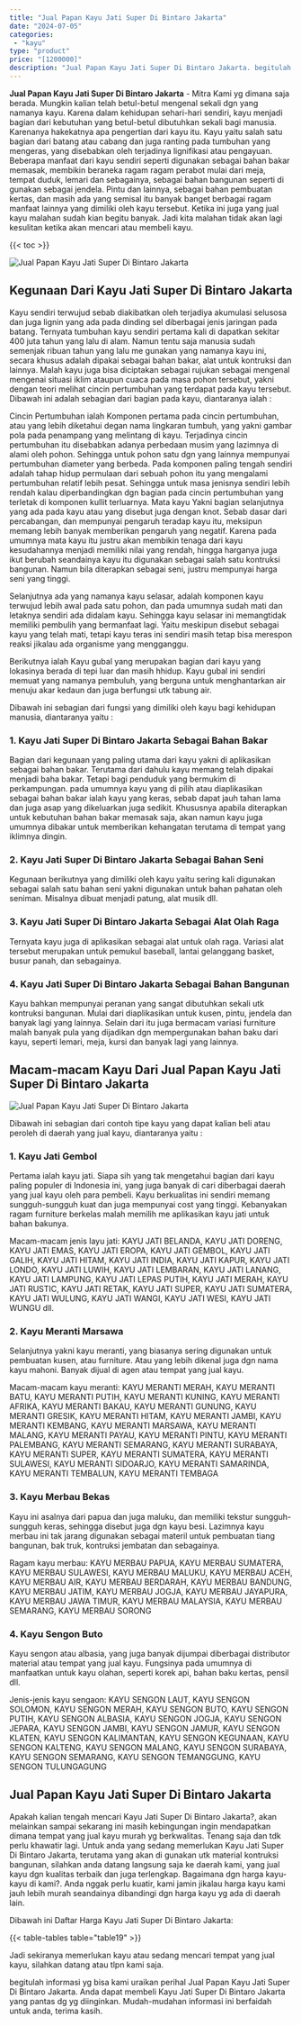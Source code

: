 ```yaml
---
title: "Jual Papan Kayu Jati Super Di Bintaro Jakarta"
date: "2024-07-05"
categories:
 - "kayu"
type: "product"
price: "[1200000]"
description: "Jual Papan Kayu Jati Super Di Bintaro Jakarta. begitulah informasi yg bisa kami uraikan perihal Jual Papan Kayu Jati Super Di Bintaro Jakarta. Anda dapat mem..."
---
```


**Jual Papan Kayu Jati Super Di Bintaro Jakarta** - Mitra Kami yg dimana saja berada. Mungkin kalian telah betul-betul mengenal sekali dgn yang namanya kayu. Karena dalam kehidupan sehari-hari sendiri, kayu menjadi bagian dari kebutuhan yang betul-betul dibutuhkan sekali bagi manusia. Karenanya hakekatnya apa pengertian dari kayu itu. Kayu yaitu salah satu bagian dari batang atau cabang dan juga ranting pada tumbuhan yang mengeras, yang disebabkan oleh terjadinya lignifikasi atau pengayuan. Beberapa manfaat dari kayu sendiri seperti digunakan sebagai bahan bakar memasak, membikin beraneka ragam ragam perabot mulai dari meja, tempat duduk, lemari dan sebagainya, sebagai bahan bangunan seperti di gunakan sebagai jendela. Pintu dan lainnya, sebagai bahan pembuatan kertas, dan masih ada yang semisal itu banyak banget berbagai ragam manfaat lainnya yang dimiliki oleh kayu tersebut. Ketika ini juga yang jual kayu malahan sudah kian begitu banyak. Jadi kita malahan tidak akan lagi kesulitan ketika akan mencari atau membeli kayu.

{{< toc >}}

![Jual Papan Kayu Jati Super Di Bintaro Jakarta](/images/kayu/kayu14.jpg)

## Kegunaan Dari Kayu Jati Super Di Bintaro Jakarta

Kayu sendiri terwujud sebab diakibatkan oleh terjadiya akumulasi selusosa dan juga lignin yang ada pada dinding sel diberbagai jenis jaringan pada batang. Ternyata tumbuhan kayu sendiri pertama kali di dapatkan sekitar 400 juta tahun yang lalu di alam. Namun tentu saja manusia sudah semenjak ribuan tahun yang lalu me gunakan yang namanya kayu ini, secara khusus adalah dipakai sebagai bahan bakar, alat untuk kontruksi dan lainnya. Malah kayu juga bisa diciptakan sebagai rujukan sebagai mengenal mengenai situasi iklim ataupun cuaca pada masa pohon tersebut, yakni dengan teori melihat cincin pertumbuhan yang terdapat pada kayu tersebut. Dibawah ini adalah sebagian dari bagian pada kayu, diantaranya ialah :

Cincin Pertumbuhan ialah Komponen pertama pada cincin pertumbuhan, atau yang lebih diketahui degan nama lingkaran tumbuh, yang yakni gambar pola pada penampang yang melintang di kayu. Terjadinya cincin pertumbuhan itu disebabkan adanya perbedaan musim yang lazimnya di alami oleh pohon. Sehingga untuk pohon satu dgn yang lainnya mempunyai pertumbuhan diameter yang berbeda. Pada komponen paling tengah sendiri adalah tahap hidup permulaan dari sebuah pohon itu yang mengalami pertumbuhan relatif lebih pesat. Sehingga untuk masa jenisnya sendiri lebih rendah kalau diperbandingkan dgn bagian pada cincin pertumbuhan yang terletak di komponen kullit terluarnya. Mata kayu Yakni bagian selanjutnya yang ada pada kayu atau yang disebut juga dengan knot. Sebab dasar dari percabangan, dan mempunyai pengaruh teradap kayu itu, meksipun memang lebih banyak memberikan pengaruh yang negatif. Karena pada umumnya mata kayu itu justru akan membikin tenaga dari kayu kesudahannya menjadi memiliki nilai yang rendah, hingga harganya juga ikut berubah seandainya kayu itu digunakan sebagai salah satu kontruksi bangunan. Namun bila diterapkan sebagai seni, justru mempunyai harga seni yang tinggi.

Selanjutnya ada yang namanya kayu selasar, adalah komponen kayu terwujud lebih awal pada satu pohon, dan pada umumnya sudah mati dan letaknya sendiri ada didalam kayu. Sehingga kayu selasar ini memangtidak memiliki pembulih yang bermanfaat lagi. Yaitu meskipun disebut sebagai kayu yang telah mati, tetapi kayu teras ini sendiri masih tetap bisa merespon reaksi jikalau ada organisme yang mengganggu.

Berikutnya ialah Kayu gubal yang merupakan bagian dari kayu yang lokasinya berada di tepi luar dan masih hhidup. Kayu gubal ini sendiri memuat yang namanya pembuluh, yang berguna untuk menghantarkan air menuju akar kedaun dan juga berfungsi utk tabung air.

Dibawah ini sebagian dari fungsi yang dimiliki oleh kayu bagi kehidupan manusia, diantaranya yaitu :

### 1\. Kayu Jati Super Di Bintaro Jakarta Sebagai Bahan Bakar

Bagian dari kegunaan yang paling utama dari kayu yakni di aplikasikan sebagai bahan bakar. Terutama dari dahulu kayu memang telah dipakai menjadi baha bakar. Tetapi bagi penduduk yang bermukim di perkampungan. pada umumnya kayu yang di pilih atau diaplikasikan sebagai bahan bakar ialah kayu yang keras, sebab dapat jauh tahan lama dan juga asap yang dikeluarkan juga sedikit. Khususnya apabila diterapkan untuk kebutuhan bahan bakar memasak saja, akan namun kayu juga umumnya dibakar untuk memberikan kehangatan terutama di tempat yang iklimnya dingin.

### 2\. Kayu Jati Super Di Bintaro Jakarta Sebagai Bahan Seni

Kegunaan berikutnya yang dimiliki oleh kayu yaitu sering kali digunakan sebagai salah satu bahan seni yakni digunakan untuk bahan pahatan oleh seniman. Misalnya dibuat menjadi patung, alat musik dll.

### 3\. Kayu Jati Super Di Bintaro Jakarta Sebagai Alat Olah Raga

Ternyata kayu juga di aplikasikan sebagai alat untuk olah raga. Variasi alat tersebut merupakan untuk pemukul baseball, lantai gelanggang basket, busur panah, dan sebagainya.

### 4\. Kayu Jati Super Di Bintaro Jakarta Sebagai Bahan Bangunan

Kayu bahkan mempunyai peranan yang sangat dibutuhkan sekali utk kontruksi bangunan. Mulai dari diaplikasikan untuk kusen, pintu, jendela dan banyak lagi yang lainnya. Selain dari itu juga bermacam variasi furniture malah banyak pula yang dijadikan dgn mempergunakan bahan baku dari kayu, seperti lemari, meja, kursi dan banyak lagi yang lainnya.

## Macam-macam Kayu Dari Jual Papan Kayu Jati Super Di Bintaro Jakarta

![Jual Papan Kayu Jati Super Di Bintaro Jakarta](/images/kayu/kayu43.jpg)

Dibawah ini sebagian dari contoh tipe kayu yang dapat kalian beli atau peroleh di daerah yang jual kayu, diantaranya yaitu :

### 1\. Kayu Jati Gembol

Pertama ialah kayu jati. Siapa sih yang tak mengetahui bagian dari kayu paling populer di Indonesia ini, yang juga banyak di cari diberbagai daerah yang jual kayu oleh para pembeli. Kayu berkualitas ini sendiri memang sungguh-sungguh kuat dan juga mempunyai cost yang tinggi. Kebanyakan ragam furniture berkelas malah memilih me aplikasikan kayu jati untuk bahan bakunya.

Macam-macam jenis layu jati: KAYU JATI BELANDA, KAYU JATI DORENG, KAYU JATI EMAS, KAYU JATI EROPA, KAYU JATI GEMBOL, KAYU JATI GALIH, KAYU JATI HITAM, KAYU JATI INDIA, KAYU JATI KAPUR, KAYU JATI LONDO, KAYU JATI LUWIH, KAYU JATI LEMBARAN, KAYU JATI LANANG, KAYU JATI LAMPUNG, KAYU JATI LEPAS PUTIH, KAYU JATI MERAH, KAYU JATI RUSTIC, KAYU JATI RETAK, KAYU JATI SUPER, KAYU JATI SUMATERA, KAYU JATI WULUNG, KAYU JATI WANGI, KAYU JATI WESI, KAYU JATI WUNGU dll.

### 2\. Kayu Meranti Marsawa

Selanjutnya yakni kayu meranti, yang biasanya sering digunakan untuk pembuatan kusen, atau furniture. Atau yang lebih dikenal juga dgn nama kayu mahoni. Banyak dijual di agen atau tempat yang jual kayu.

Macam-macam kayu meranti: KAYU MERANTI MERAH, KAYU MERANTI BATU, KAYU MERANTI PUTIH, KAYU MERANTI KUNING, KAYU MERANTI AFRIKA, KAYU MERANTI BAKAU, KAYU MERANTI GUNUNG, KAYU MERANTI GRESIK, KAYU MERANTI HITAM, KAYU MERANTI JAMBI, KAYU MERANTI KEMBANG, KAYU MERANTI MARSAWA, KAYU MERANTI MALANG, KAYU MERANTI PAYAU, KAYU MERANTI PINTU, KAYU MERANTI PALEMBANG, KAYU MERANTI SEMARANG, KAYU MERANTI SURABAYA, KAYU MERANTI SUPER, KAYU MERANTI SUMATERA, KAYU MERANTI SULAWESI, KAYU MERANTI SIDOARJO, KAYU MERANTI SAMARINDA, KAYU MERANTI TEMBALUN, KAYU MERANTI TEMBAGA

### 3\. Kayu Merbau Bekas

Kayu ini asalnya dari papua dan juga maluku, dan memiliki tekstur sungguh-sungguh keras, sehingga disebut juga dgn kayu besi. Lazimnya kayu merbau ini tak jarang digunakan sebagai materil untuk pembuatan tiang bangunan, bak truk, kontruksi jembatan dan sebagainya.

Ragam kayu merbau: KAYU MERBAU PAPUA, KAYU MERBAU SUMATERA, KAYU MERBAU SULAWESI, KAYU MERBAU MALUKU, KAYU MERBAU ACEH, KAYU MERBAU AIR, KAYU MERBAU BERDARAH, KAYU MERBAU BANDUNG, KAYU MERBAU JATIM, KAYU MERBAU JOGJA, KAYU MERBAU JAYAPURA, KAYU MERBAU JAWA TIMUR, KAYU MERBAU MALAYSIA, KAYU MERBAU SEMARANG, KAYU MERBAU SORONG

### 4\. Kayu Sengon Buto

Kayu sengon atau albasia, yang juga banyak dijumpai diberbagai distributor material atau tempat yang jual kayu. Fungsinya pada umumnya di manfaatkan untuk kayu olahan, seperti korek api, bahan baku kertas, pensil dll.

Jenis-jenis kayu sengaon: KAYU SENGON LAUT, KAYU SENGON SOLOMON, KAYU SENGON MERAH, KAYU SENGON BUTO, KAYU SENGON PUTIH, KAYU SENGON ALBASIA, KAYU SENGON JOGJA, KAYU SENGON JEPARA, KAYU SENGON JAMBI, KAYU SENGON JAMUR, KAYU SENGON KLATEN, KAYU SENGON KALIMANTAN, KAYU SENGON KEGUNAAN, KAYU SENGON KALTENG, KAYU SENGON MALANG, KAYU SENGON SURABAYA, KAYU SENGON SEMARANG, KAYU SENGON TEMANGGUNG, KAYU SENGON TULUNGAGUNG

## Jual Papan Kayu Jati Super Di Bintaro Jakarta

Apakah kalian tengah mencari Kayu Jati Super Di Bintaro Jakarta?, akan melainkan sampai sekarang ini masih kebingungan ingin mendapatkan dimana tempat yang jual kayu murah yg berkwalitas. Tenang saja dan tdk perlu khawatir lagi. Untuk anda yang sedang memerlukan Kayu Jati Super Di Bintaro Jakarta, terutama yang akan di gunakan utk material kontruksi bangunan, silahkan anda datang langsung saja ke daerah kami, yang jual kayu dgn kualitas terbaik dan juga terlengkap. Bagaimana dgn harga kayu-kayu di kami?. Anda nggak perlu kuatir, kami jamin jikalau harga kayu kami jauh lebih murah seandainya dibandingi dgn harga kayu yg ada di daerah lain.

Dibawah ini Daftar Harga Kayu Jati Super Di Bintaro Jakarta:

{{< table-tables table="table19" >}}

Jadi sekiranya memerlukan kayu atau sedang mencari tempat yang jual kayu, silahkan datang atau tlpn kami saja.

begitulah informasi yg bisa kami uraikan perihal Jual Papan Kayu Jati Super Di Bintaro Jakarta. Anda dapat membeli Kayu Jati Super Di Bintaro Jakarta yang pantas dg yg diinginkan. Mudah-mudahan informasi ini berfaidah untuk anda, terima kasih.
